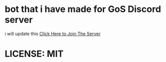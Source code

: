 # bot that i have made for GoS Discord server
i will update this
[Click Here to Join The Server](https://discord.gg/rZsFN53M)
# LICENSE: MIT
